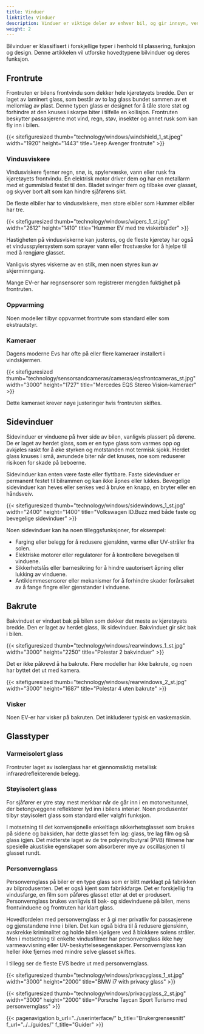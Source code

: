 ```yaml
---
title: Vinduer
linktitle: Vinduer
description: Vinduer er viktige deler av enhver bil, og gir innsyn, ventilasjon, beskyttelse og komfort til sjåføren og passasjerene.
weight: 2
---
```

<!-- markdownlint-disable MD033 -->
Bilvinduer er klassifisert i forskjellige typer i henhold til plassering, funksjon og design. Denne artikkelen vil utforske hovedtypene bilvinduer og deres funksjon.

## Frontrute

Frontruten er bilens frontvindu som dekker hele kjøretøyets bredde. Den er laget av laminert glass, som består av to lag glass bundet sammen av et mellomlag av plast. Denne typen glass er designet for å tåle store støt og forhindre at den knuses i skarpe biter i tilfelle en kollisjon. Frontruten beskytter passasjerene mot vind, regn, støv, insekter og annet rusk som kan fly inn i bilen.

{{< sitefiguresized thumb="technology/windows/windshield_1_st.jpeg" width="1920" height="1443" title="Jeep Avenger frontrute" >}}

### Vindusviskere

Vindusviskere fjerner regn, snø, is, spylervæske, vann eller rusk fra kjøretøyets frontvindu. En elektrisk motor driver dem og har en metallarm med et gummiblad festet til den. Bladet svinger frem og tilbake over glasset, og skyver bort alt som kan hindre sjåførens sikt.

De fleste elbiler har to vindusviskere, men store elbiler som Hummer elbiler har tre.

{{< sitefiguresized thumb="technology/windows/wipers_1_st.jpg" width="2612" height="1410" title="Hummer EV med tre viskerblader" >}}

Hastigheten på vindusviskerne kan justeres, og de fleste kjøretøy har også et vindusspylersystem som sprayer vann eller frostvæske for å hjelpe til med å rengjøre glasset.

Vanligvis styres viskerne av en stilk, men noen styres kun av skjerminngang.

Mange EV-er har regnsensorer som registrerer mengden fuktighet på frontruten.

### Oppvarming

Noen modeller tilbyr oppvarmet frontrute som standard eller som ekstrautstyr.

### Kameraer

Dagens moderne Evs har ofte på eller flere kameraer installert i vindskjermen.

{{< sitefiguresized thumb="technology/sensorsandcameras/cameras/eqsfrontcameras_st.jpg" width="3000" height="1727" title="Mercedes EQS Stereo Vision-kameraer" >}}

Dette kameraet krever nøye justeringer hvis frontruten skiftes.

## Sidevinduer

Sidevinduer er vinduene på hver side av bilen, vanligvis plassert på dørene. De er laget av herdet glass, som er en type glass som varmes opp og avkjøles raskt for å øke styrken og motstanden mot termisk sjokk. Herdet glass knuses i små, avrundede biter når det knuses, noe som reduserer risikoen for skade på beboerne.

Sidevinduer kan enten være faste eller flyttbare. Faste sidevinduer er permanent festet til bilrammen og kan ikke åpnes eller lukkes. Bevegelige sidevinduer kan heves eller senkes ved å bruke en knapp, en bryter eller en håndsveiv.

{{< sitefiguresized thumb="technology/windows/sidewindows_1_st.jpg" width="2400" height="1400" title="Volkswagen ID.Buzz med både faste og bevegelige sidevinduer" >}}

Noen sidevinduer kan ha noen tilleggsfunksjoner, for eksempel:

- Farging eller belegg for å redusere gjenskinn, varme eller UV-stråler fra solen.
- Elektriske motorer eller regulatorer for å kontrollere bevegelsen til vinduene.
- Sikkerhetslås eller barnesikring for å hindre uautorisert åpning eller lukking av vinduene.
- Antiklemmesensorer eller mekanismer for å forhindre skader forårsaket av å fange fingre eller gjenstander i vinduene.

## Bakrute

Bakvinduet er vinduet bak på bilen som dekker det meste av kjøretøyets bredde. Den er laget av herdet glass, lik sidevinduer. Bakvinduet gir sikt bak i bilen.

{{< sitefiguresized thumb="technology/windows/rearwindows_1_st.jpg" width="3000" height="2250" title="Polestar 2 bakvinduer" >}}

Det er ikke påkrevd å ha bakrute. Flere modeller har ikke bakrute, og noen har byttet det ut med kamera.

{{< sitefiguresized thumb="technology/windows/rearwindows_2_st.jpg" width="3000" height="1687" title="Polestar 4 uten bakrute" >}}

### Visker

Noen EV-er har visker på bakruten. Det inkluderer typisk en vaskemaskin.

## Glasstyper

### Varmeisolert glass

Frontruter laget av isolerglass har et gjennomsiktig metallisk infrarødreflekterende belegg.

### Støyisolert glass

For sjåfører er ytre støy mest merkbar når de går inn i en motorveitunnel, der betongveggene reflekterer lyd inn i bilens interiør.
Noen produsenter tilbyr støyisolert glass som standard eller valgfri funksjon.

I motsetning til det konvensjonelle enkeltlags sikkerhetsglasset som brukes på sidene og baksiden, har dette glasset fem lag: glass, tre lag film og så glass igjen. Det midterste laget av de tre polyvinylbutyral (PVB) filmene har spesielle akustiske egenskaper som absorberer mye av oscillasjonen til glasset rundt.

### Personvernglass

Personvernglass på biler er en type glass som er blitt mørklagt på fabrikken av bilprodusenten. Det er også kjent som fabrikkfarge. Det er forskjellig fra vindusfarge, en film som påføres glasset etter at det er produsert. Personvernglass brukes vanligvis til bak- og sidevinduene på bilen, mens frontvinduene og frontruten har klart glass.

Hovedfordelen med personvernglass er å gi mer privatliv for passasjerene og gjenstandene inne i bilen. Det kan også bidra til å redusere gjenskinn, avskrekke kriminalitet og holde bilen kjøligere ved å blokkere solens stråler. Men i motsetning til enkelte vindusfilmer har personvernglass ikke høy varmeavvisning eller UV-beskyttelsesegenskaper. Personvernglass kan heller ikke fjernes med mindre selve glasset skiftes.

I tillegg ser de fleste EVS bedre ut med personvernglass.

{{< sitefiguresized thumb="technology/windows/privacyglass_1_st.jpg" width="3000" height="2000" title="BMW i7 with privacy glass" >}}

{{< sitefiguresized thumb="technology/windows/privacyglass_2_st.jpg" width="3000" height="2000" title="Porsche Taycan Sport Turismo med personvernglass" >}}

{{< pagenavigation b_url="../userinterface/" b_title="Brukergrensesnitt" f_url="../../guides/" f_title="Guider" >}}